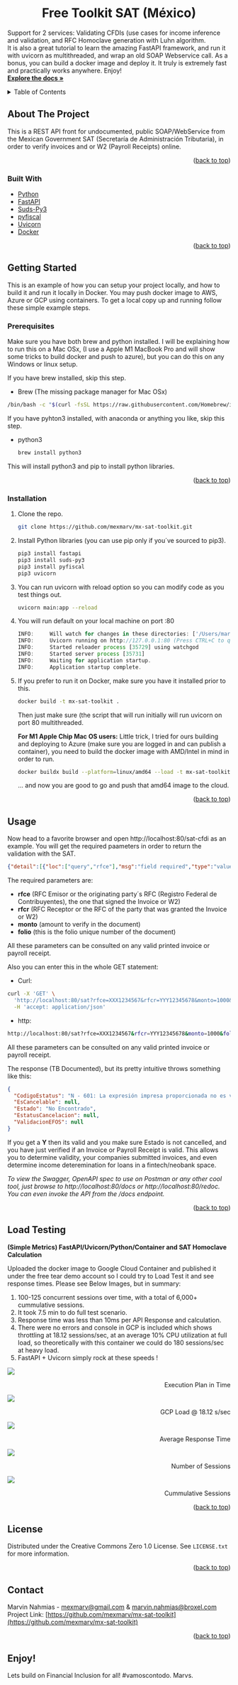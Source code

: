 <h1 align="center">Free Toolkit SAT (México)</h1>
  <p align="left">
    Support for 2 services: Validating CFDIs (use cases for income inference and validation, and RFC Homoclave generation with Luhn algorithm.<br/>
    It is also a great tutorial to learn the amazing FastAPI framework, and run it with uvicorn as multithreaded, and wrap an old SOAP Webservice call. As a bonus, you can build a docker image and deploy it. It truly is extremely fast and practically works anywhere. Enjoy!  
    <br />
    <a href="https://github.com/mexmarv/mx-sat-verifica"><strong>Explore the docs »</strong></a>
  </p>
</div>

<!-- TABLE OF CONTENTS -->
<details>
  <summary>Table of Contents</summary>
  <ol>
    <li>
      <a href="#about-the-project">About The Project</a>
      <ul>
        <li><a href="#built-with">Built With</a></li>
      </ul>
    </li>
    <li>
      <a href="#getting-started">Getting Started</a>
      <ul>
        <li><a href="#prerequisites">Prerequisites</a></li>
        <li><a href="#installation">Installation</a></li>
      </ul>
    </li>
    <li><a href="#usage">Usage</a></li>
    <li><a href="#load-testing">Load Testing</a></li>
    <li><a href="#license">License</a></li>
    <li><a href="#contact">Contact</a></li>
    <li><a href="#enjoy!">Enjoy !</a></li>
  </ol>
</details>

<!-- ABOUT THE PROJECT -->
## About The Project
This is a REST API front for undocumented, public SOAP/WebService from the Mexican Government SAT (Secretaría de Administración Tributaria), in order to verify invoices and or W2 (Payroll Receipts) online.
<p align="right">(<a href="#top">back to top</a>)</p>

### Built With
* [Python](https://python.org/)
* [FastAPI](https://fastapi.tiangolo.com/)
* [Suds-Py3](https://github.com/cackharot/suds-py3/)
* [pyfiscal](https://github.com/thomgonzalez/pyfiscal)
* [Uvicorn](https://www.uvicorn.org/)
* [Docker](https://docker.com/)

<p align="right">(<a href="#top">back to top</a>)</p>

<!-- GETTING STARTED -->
## Getting Started

This is an example of how you can setup your project locally, and how to build it and run it locally in Docker. You may push docker image to AWS, Azure or GCP using containers. To get a local copy up and running follow these simple example steps.

### Prerequisites

Make sure you have both brew and python installed. I will be explaining how to run this on a Mac OSx, (I use a Apple M1 MacBook Pro and will show some tricks to build docker and push to azure), but you can do this on any Windows or linux setup.

If you have brew installed, skip this step.
* Brew (The missing package manager for Mac OSx)
```sh
/bin/bash -c "$(curl -fsSL https://raw.githubusercontent.com/Homebrew/install/HEAD/install.sh)"
```

If you have pyhton3 installed, with anaconda or anything you like, skip this step.
* python3
  ```sh
  brew install python3
  ```
This will install python3 and pip to install python libraries.

<p align="right">(<a href="#top">back to top</a>)</p>

### Installation

1. Clone the repo.
   ```sh
   git clone https://github.com/mexmarv/mx-sat-toolkit.git
   ```
2. Install Python libraries (you can use pip only if you´ve sourced to pip3).
   ```sh
   pip3 install fastapi
   pip3 install suds-py3
   pip3 install pyfiscal
   pip3 uvicorn
   ```
3. You can run uvicorn with reload option so you can modify code as you test things out.
   ```sh
   uvicorn main:app --reload
   ```
4. You will run default on your local machine on port :80
   ```js
   INFO:     Will watch for changes in these directories: ['/Users/marvin/Documents/Code/mx-sat-toolkit']
   INFO:     Uvicorn running on http://127.0.0.1:80 (Press CTRL+C to quit)
   INFO:     Started reloader process [35729] using watchgod
   INFO:     Started server process [35731]
   INFO:     Waiting for application startup.
   INFO:     Application startup complete.
   ```
5. If you prefer to run it on Docker, make sure you have it installed prior to this. 
   ```sh
   docker build -t mx-sat-toolkit . 
   ```
   Then just make sure (the script that will run initially will run uvicorn on port 80 multithreaded.
   
   <b>For M1 Apple Chip Mac OS users:</b>
   Little trick, I tried for ours building and deploying to Azure (make sure you are logged in and can publish a container), you need to build the docker image with AMD/Intel in mind in order to run.
   ```sh
   docker buildx build --platform=linux/amd64 --load -t mx-sat-toolkit . 
   ```
   ... and now you are good to go and push that amd64 image to the cloud.
   
<p align="right">(<a href="#top">back to top</a>)</p>

<!-- USAGE EXAMPLES -->
## Usage

Now head to a favorite browser and open http://localhost:80/sat-cfdi as an example. You will get the required paameters in order to return the validation with the SAT.
```JSON
{"detail":[{"loc":["query","rfce"],"msg":"field required","type":"value_error.missing"},{"loc":["query","rfcr"],"msg":"field required","type":"value_error.missing"},{"loc":["query","monto"],"msg":"field required","type":"value_error.missing"},{"loc":["query","folio"],"msg":"field required","type":"value_error.missing"}]}
```
The required parameters are:
- <b>rfce</b> (RFC Emisor or the originating party´s RFC (Registro Federal de Contribuyentes), the one that signed the Invoice or W2)
- <b>rfcr</b> (RFC Receptor or the RFC of the party that was granted the Invoice or W2)
- <b>monto</b> (amount to verify in the document)
- <b>folio</b> (this is the folio unique number of the document)

All these parameters can be consulted on any valid printed invoice or payroll receipt.

Also you can enter this in the whole GET statement:
* Curl:
```sh
curl -X 'GET' \
  'http://localhost:80/sat?rfce=XXX1234567&rfcr=YYY12345678&monto=1000&folio=AXBVVDGGDGD' \
  -H 'accept: application/json'
```

* http:
```sh
http://localhost:80/sat?rfce=XXX1234567&rfcr=YYY12345678&monto=1000&folio=AXBVVDGGDGD
```
All these parameters can be consulted on any valid printed invoice or payroll receipt.

The response (TB Documented), but its pretty intuitive throws something like this:
```JSON
{
  "CodigoEstatus": "N - 601: La expresión impresa proporcionada no es válida.",
  "EsCancelable": null,
  "Estado": "No Encontrado",
  "EstatusCancelacion": null,
  "ValidacionEFOS": null
}
```
If you get a <b>Y</b> then its valid and you make sure Estado is not cancelled, and you have just verified if an Invoice or Payroll Receipt is valid. This allows you to determine validity, your companies submitted invoices, and even determine income deteremination for loans in a fintech/neobank space.

_To view the Swagger, OpenAPI spec to use on Postman or any other cool tool, just browse to http://localhost:80/docs or http://localhost:80/redoc. You can even invoke the API from the /docs endpoint._ 

<p align="right">(<a href="#top">back to top</a>)</p>

## Load Testing
<b>(Simple Metrics) FastAPI/Uvicorn/Python/Container and SAT Homoclave Calculation</b>

Uploaded the docker image to Google Cloud Container and published it under the free tear demo account so I could try to Load Test it and see response times. Please see Below Images, but in summary:

1. 100-125 concurrent sessions over time, with a total of 6,000+ cummulative sessions.
2. It took 7.5 min to do full test scenario.
3. Response time was less than 10ms per API Response and calculation.
4. There were no errors and console in GCP is included which shows throttling at 18.12 sessions/sec, at an average 10% CPU utilization at full load, so theoretically with this container we could do 180 sessions/sec at heavy load.
5. FastAPI + Uvicorn simply rock at these speeds !

<img src="https://github.com/mexmarv/mx-sat-toolkit/blob/main/images/ExecutionPlan.png?raw=true">
<p align="right">Execution Plan in Time</p>

<img src="https://github.com/mexmarv/mx-sat-toolkit/blob/main/images/GCPLoad.png?raw=true">
<p align="right">GCP Load @ 18.12 s/sec</p>

<img src="https://github.com/mexmarv/mx-sat-toolkit/blob/main/images/AVGResponseTime.png?raw=true">
<p align="right">Average Response Time</p>

<img src="https://github.com/mexmarv/mx-sat-toolkit/blob/main/images/NumSessions.png?raw=true">
<p align="right">Number of Sessions</p>

<img src="https://github.com/mexmarv/mx-sat-toolkit/blob/main/images/CumSessions.png?raw=true">
<p align="right">Cummulative Sessions</p>

<p align="right">(<a href="#top">back to top</a>)</p>

<!-- LICENSE -->
## License

Distributed under the Creative Commons Zero 1.0 License. See `LICENSE.txt` for more information.

<p align="right">(<a href="#top">back to top</a>)</p>

<!-- CONTACT -->
## Contact

Marvin Nahmias - mexmarv@gmail.com & marvin.nahmias@broxel.com
Project Link: [https://github.com/mexmarv/mx-sat-toolkit](https://github.com/mexmarv/mx-sat-toolkit)

<p align="right">(<a href="#top">back to top</a>)</p>

## Enjoy! 

Lets build on Financial Inclusion for all!
#vamoscontodo. 
Marvs.

